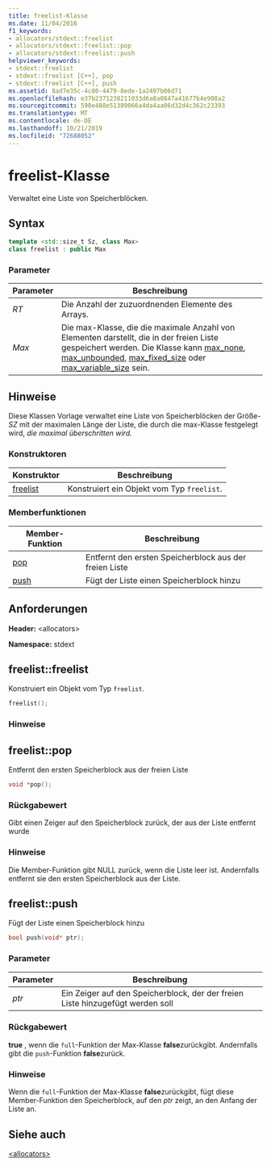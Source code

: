 ```yaml
---
title: freelist-Klasse
ms.date: 11/04/2016
f1_keywords:
- allocators/stdext::freelist
- allocators/stdext::freelist::pop
- allocators/stdext::freelist::push
helpviewer_keywords:
- stdext::freelist
- stdext::freelist [C++], pop
- stdext::freelist [C++], push
ms.assetid: 8ad7e35c-4c80-4479-8ede-1a2497b06d71
ms.openlocfilehash: e37b2371238211033d6a8a0847a41677b4e908a2
ms.sourcegitcommit: 590e488e51389066a4da4aa06d32d4c362c23393
ms.translationtype: MT
ms.contentlocale: de-DE
ms.lasthandoff: 10/21/2019
ms.locfileid: "72688052"
---
```

# <a name="freelist-class"></a>freelist-Klasse

Verwaltet eine Liste von Speicherblöcken.

## <a name="syntax"></a>Syntax

```cpp
template <std::size_t Sz, class Max>
class freelist : public Max
```

### <a name="parameters"></a>Parameter

|Parameter|Beschreibung|
|---------------|-----------------|
|*RT*|Die Anzahl der zuzuordnenden Elemente des Arrays.|
|*Max*|Die max-Klasse, die die maximale Anzahl von Elementen darstellt, die in der freien Liste gespeichert werden. Die Klasse kann [max_none](../standard-library/max-none-class.md), [max_unbounded](../standard-library/max-unbounded-class.md), [max_fixed_size](../standard-library/max-fixed-size-class.md) oder [max_variable_size](../standard-library/max-variable-size-class.md) sein.|

## <a name="remarks"></a>Hinweise

Diese Klassen Vorlage verwaltet eine Liste von Speicherblöcken der Größe- *SZ* mit der maximalen Länge der Liste, die durch die max-Klasse festgelegt wird, *die maximal überschritten wird.*

### <a name="constructors"></a>Konstruktoren

|Konstruktor|Beschreibung|
|-|-|
|[freelist](#freelist)|Konstruiert ein Objekt vom Typ `freelist`.|

### <a name="member-functions"></a>Memberfunktionen

|Member-Funktion|Beschreibung|
|-|-|
|[pop](#pop)|Entfernt den ersten Speicherblock aus der freien Liste|
|[push](#push)|Fügt der Liste einen Speicherblock hinzu|

## <a name="requirements"></a>Anforderungen

**Header:** \<allocators>

**Namespace:** stdext

## <a name="freelist"></a> freelist::freelist

Konstruiert ein Objekt vom Typ `freelist`.

```cpp
freelist();
```

### <a name="remarks"></a>Hinweise

## <a name="pop"></a> freelist::pop

Entfernt den ersten Speicherblock aus der freien Liste

```cpp
void *pop();
```

### <a name="return-value"></a>Rückgabewert

Gibt einen Zeiger auf den Speicherblock zurück, der aus der Liste entfernt wurde

### <a name="remarks"></a>Hinweise

Die Member-Funktion gibt NULL zurück, wenn die Liste leer ist. Andernfalls entfernt sie den ersten Speicherblock aus der Liste.

## <a name="push"></a> freelist::push

Fügt der Liste einen Speicherblock hinzu

```cpp
bool push(void* ptr);
```

### <a name="parameters"></a>Parameter

|Parameter|Beschreibung|
|---------------|-----------------|
|*ptr*|Ein Zeiger auf den Speicherblock, der der freien Liste hinzugefügt werden soll|

### <a name="return-value"></a>Rückgabewert

**true** , wenn die `full`-Funktion der Max-Klasse **false**zurückgibt. Andernfalls gibt die `push`-Funktion **false**zurück.

### <a name="remarks"></a>Hinweise

Wenn die `full`-Funktion der Max-Klasse **false**zurückgibt, fügt diese Member-Funktion den Speicherblock, auf den *ptr* zeigt, an den Anfang der Liste an.

## <a name="see-also"></a>Siehe auch

[\<allocators>](../standard-library/allocators-header.md)
